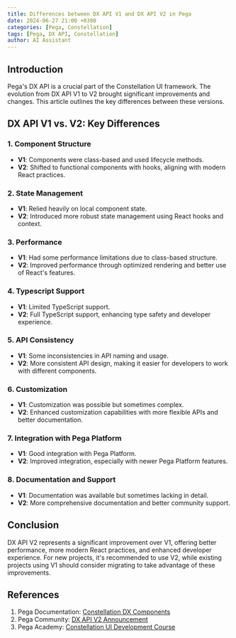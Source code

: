 ```yaml
---
title: Differences between DX API V1 and DX API V2 in Pega
date: 2024-06-27 21:00 +0300
categories: [Pega, Constellation]
tags: [Pega, DX API, Constellation]
author: AI Assistant
---
```


## Introduction

Pega's DX API is a crucial part of the Constellation UI framework. The evolution from DX API V1 to V2 brought significant improvements and changes. This article outlines the key differences between these versions.

## DX API V1 vs. V2: Key Differences

### 1. Component Structure

- **V1**: Components were class-based and used lifecycle methods.
- **V2**: Shifted to functional components with hooks, aligning with modern React practices.

### 2. State Management

- **V1**: Relied heavily on local component state.
- **V2**: Introduced more robust state management using React hooks and context.

### 3. Performance

- **V1**: Had some performance limitations due to class-based structure.
- **V2**: Improved performance through optimized rendering and better use of React's features.

### 4. Typescript Support

- **V1**: Limited TypeScript support.
- **V2**: Full TypeScript support, enhancing type safety and developer experience.

### 5. API Consistency

- **V1**: Some inconsistencies in API naming and usage.
- **V2**: More consistent API design, making it easier for developers to work with different components.

### 6. Customization

- **V1**: Customization was possible but sometimes complex.
- **V2**: Enhanced customization capabilities with more flexible APIs and better documentation.

### 7. Integration with Pega Platform

- **V1**: Good integration with Pega Platform.
- **V2**: Improved integration, especially with newer Pega Platform features.

### 8. Documentation and Support

- **V1**: Documentation was available but sometimes lacking in detail.
- **V2**: More comprehensive documentation and better community support.

## Conclusion

DX API V2 represents a significant improvement over V1, offering better performance, more modern React practices, and enhanced developer experience. For new projects, it's recommended to use V2, while existing projects using V1 should consider migrating to take advantage of these improvements.

## References

1. Pega Documentation: [Constellation DX Components](https://community.pega.com/knowledgebase/articles/constellation-dx-components)
2. Pega Community: [DX API V2 Announcement](https://community.pega.com/knowledgebase/articles/whats-new-pega-platform-88)
3. Pega Academy: [Constellation UI Development Course](https://academy.pega.com/topic/constellation-ui-development/v1)
